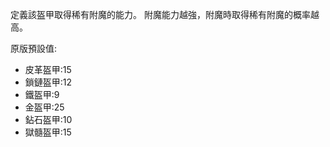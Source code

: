 定義該盔甲取得稀有附魔的能力。 附魔能力越強，附魔時取得稀有附魔的概率越高。

原版預設值:

* 皮革盔甲:15
* 鎖鏈盔甲:12
* 鐵盔甲:9
* 金盔甲:25
* 鉆石盔甲:10
* 獄髓盔甲:15